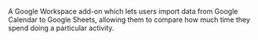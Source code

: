 A Google Workspace add-on which lets users import data from Google Calendar to Google Sheets, allowing them to compare how much time they spend doing a particular activity.
